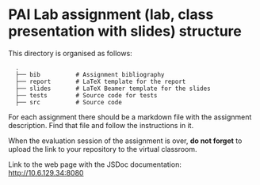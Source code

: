 # PAI Lab assignment (lab, class presentation with slides) structure

This directory is organised as follows:

      .
      ├── bib          # Assignment bibliography
      ├── report       # LaTeX template for the report
      ├── slides       # LaTeX Beamer template for the slides
      ├── tests        # Source code for tests
      ├── src          # Source code

For each assignment there should be a markdown file with the assignment description.
Find that file and follow the instructions in it.

When the evaluation session of the assignment is over, **do not forget** to upload the link to your repository to the virtual classroom.

Link to the web page with the JSDoc documentation: http://10.6.129.34:8080
